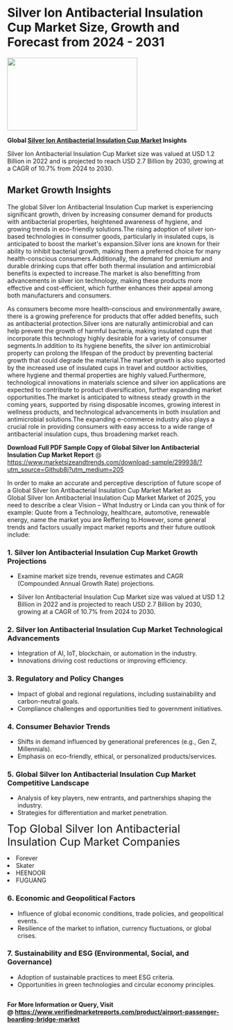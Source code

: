 <H1>Silver Ion Antibacterial Insulation Cup Market Size, Growth and Forecast from 2024 - 2031</H1><img class="aligncenter size-medium wp-image-584254" src="https://thirdeyenews.in/wp-content/uploads/2024/09/Global-Market-Research-300x168.jpeg" alt="" width="300" height="168" /><p><strong>Global&nbsp;<a href="https://www.marketsizeandtrends.com/download-sample/299938/?utm_source=Github8j?utm_medium=205">Silver Ion Antibacterial Insulation Cup Market</a> Insights</strong></p><p>Silver Ion Antibacterial Insulation Cup Market size was valued at USD 1.2 Billion in 2022 and is projected to reach USD 2.7 Billion by 2030, growing at a CAGR of 10.7% from 2024 to 2030.</p><p><h2>Market Growth Insights</h2> <p>The global Silver Ion Antibacterial Insulation Cup market is experiencing significant growth, driven by increasing consumer demand for products with antibacterial properties, heightened awareness of hygiene, and growing trends in eco-friendly solutions.The rising adoption of silver ion-based technologies in consumer goods, particularly in insulated cups, is anticipated to boost the market's expansion.Silver ions are known for their ability to inhibit bacterial growth, making them a preferred choice for many health-conscious consumers.Additionally, the demand for premium and durable drinking cups that offer both thermal insulation and antimicrobial benefits is expected to increase.The market is also benefitting from advancements in silver ion technology, making these products more effective and cost-efficient, which further enhances their appeal among both manufacturers and consumers.</p> <p>As consumers become more health-conscious and environmentally aware, there is a growing preference for products that offer added benefits, such as antibacterial protection.Silver ions are naturally antimicrobial and can help prevent the growth of harmful bacteria, making insulated cups that incorporate this technology highly desirable for a variety of consumer segments.In addition to its hygiene benefits, the silver ion antimicrobial property can prolong the lifespan of the product by preventing bacterial growth that could degrade the material.The market growth is also supported by the increased use of insulated cups in travel and outdoor activities, where hygiene and thermal properties are highly valued.Furthermore, technological innovations in materials science and silver ion applications are expected to contribute to product diversification, further expanding market opportunities.The market is anticipated to witness steady growth in the coming years, supported by rising disposable incomes, growing interest in wellness products, and technological advancements in both insulation and antimicrobial solutions.The expanding e-commerce industry also plays a crucial role in providing consumers with easy access to a wide range of antibacterial insulation cups, thus broadening market reach.<p><span class=""><strong>Download Full PDF Sample Copy of Global Silver Ion Antibacterial Insulation Cup Market Report</strong> @ <a href="https://www.marketsizeandtrends.com/download-sample/299938/?utm_source=Github8j?utm_medium=205" target="_blank">https://www.marketsizeandtrends.com/download-sample/299938/?utm_source=Github8j?utm_medium=205</a></span></p><p>In order to make an accurate and perceptive description of future scope of a Global&nbsp;Silver Ion Antibacterial Insulation Cup Market Market as Global&nbsp;Silver Ion Antibacterial Insulation Cup Market Market of 2025, you need to describe a clear Vision &ndash; What Industry or Linda can you think of for example: Quote from a Technology, healthcare, automotive, renewable energy, name the market you are Reffering to.However, some general trends and factors usually impact market reports and their future outlook include:</p><h3>1.&nbsp;<strong>Silver Ion Antibacterial Insulation Cup Market Growth Projections</strong></h3><ul><li>Examine market size trends, revenue estimates and CAGR (Compounded Annual Growth Rate) projections.</li><li><p>Silver Ion Antibacterial Insulation Cup Market size was valued at USD 1.2 Billion in 2022 and is projected to reach USD 2.7 Billion by 2030, growing at a CAGR of 10.7% from 2024 to 2030.</p></li></ul><h3>2.&nbsp;<strong>Silver Ion Antibacterial Insulation Cup Market Technological Advancements</strong></h3><ul><li>Integration of AI, IoT, blockchain, or automation in the industry.</li><li>Innovations driving cost reductions or improving efficiency.</li></ul><h3>3.&nbsp;<strong>Regulatory and Policy Changes</strong></h3><ul><li>Impact of global and regional regulations, including sustainability and carbon-neutral goals.</li><li>Compliance challenges and opportunities tied to government initiatives.</li></ul><h3>4.&nbsp;<strong>Consumer Behavior Trends</strong></h3><ul><li>Shifts in demand influenced by generational preferences (e.g., Gen Z, Millennials).</li><li>Emphasis on eco-friendly, ethical, or personalized products/services.</li></ul><h3>5.&nbsp;<strong>Global Silver Ion Antibacterial Insulation Cup Market Competitive Landscape</strong></h3><ul><li>Analysis of key players, new entrants, and partnerships shaping the industry.</li><li>Strategies for differentiation and market penetration.</li></ul><p data-pm-slice="1 1 []"><span style="color: inherit; font-family: inherit; font-size: 25px;">Top Global Silver Ion Antibacterial Insulation Cup Market Companies</span></p><div class="" data-test-id=""><p><li>Forever</li><li> Skater</li><li> HEENOOR</li><li> FUGUANG</li></p></div><h3>6.&nbsp;<strong>Economic and Geopolitical Factors</strong></h3><ul><li>Influence of global economic conditions, trade policies, and geopolitical events.</li><li>Resilience of the market to inflation, currency fluctuations, or global crises.</li></ul><h3>7.&nbsp;<strong>Sustainability and ESG (Environmental, Social, and Governance)</strong></h3><ul><li>Adoption of sustainable practices to meet ESG criteria.</li><li>Opportunities in green technologies and circular economy principles.</li></ul><h2><strong style="font-size: 14px;">For More Information or Query, Visit @&nbsp;</strong><a style="background-color: #ffffff; font-size: 14px;" href="https://www.marketsizeandtrends.com/report/silver-ion-antibacterial-insulation-cup-market/" target="_blank">https://www.verifiedmarketreports.com/product/airport-passenger-boarding-bridge-market</a></h2>